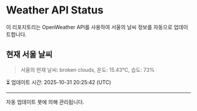 
# Weather API Status

이 리포지토리는 OpenWeather API를 사용하여 서울의 날씨 정보를 자동으로 업데이트합니다.

## 현재 서울 날씨
> 서울의 현재 날씨: broken clouds, 온도: 15.43°C, 습도: 73%

⏳ 업데이트 시간: 2025-10-31 20:25:42 (UTC)

---
자동 업데이트 봇에 의해 관리됩니다.
